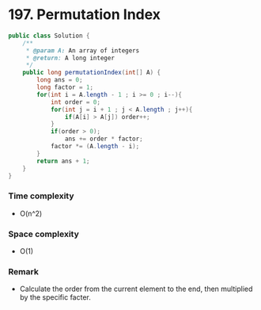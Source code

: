 # 197. Permutation Index
```java
public class Solution {
    /**
     * @param A: An array of integers
     * @return: A long integer
     */
    public long permutationIndex(int[] A) {
        long ans = 0;
        long factor = 1;
        for(int i = A.length - 1 ; i >= 0 ; i--){
            int order = 0;
            for(int j = i + 1 ; j < A.length ; j++){
                if(A[i] > A[j]) order++;
            }
            if(order > 0);
                ans += order * factor;
            factor *= (A.length - i);
        }
        return ans + 1;
    }
}
```

### Time complexity
* O(n^2)
### Space complexity
* O(1)
### Remark
* Calculate the order from the current element to the end, then multiplied by the specific facter.